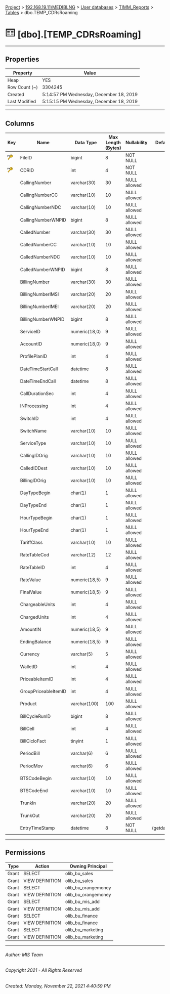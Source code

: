 #### 

[Project](../../../../index.md) > [192.168.19.11\\MEDIBLNG](../../../index.md) > [User databases](../../index.md) > [TIMM_Reports](../index.md) > [Tables](Tables.md) > dbo.TEMP_CDRsRoaming

# ![Tables](../../../../Images/Table32.png) [dbo].[TEMP_CDRsRoaming]

---

## <a name="#properties"></a>Properties

| Property | Value |
|---|---|
| Heap | YES |
| Row Count (~) | 3304245 |
| Created | 5:14:57 PM Wednesday, December 18, 2019 |
| Last Modified | 5:15:15 PM Wednesday, December 18, 2019 |


---

## <a name="#columns"></a>Columns

| Key | Name | Data Type | Max Length (Bytes) | Nullability | Default |
|---|---|---|---|---|---|
| [![Primary Key PK_CDRsRoaming : FileID\CDRID](../../../../Images/pk.png)](#indexes) | FileID | bigint | 8 | NOT NULL |  |
| [![Primary Key PK_CDRsRoaming : FileID\CDRID](../../../../Images/pk.png)](#indexes) | CDRID | int | 4 | NOT NULL |  |
|  | CallingNumber | varchar(30) | 30 | NULL allowed |  |
|  | CallingNumberCC | varchar(10) | 10 | NULL allowed |  |
|  | CallingNumberNDC | varchar(10) | 10 | NULL allowed |  |
|  | CallingNumberWNPID | bigint | 8 | NULL allowed |  |
|  | CalledNumber | varchar(30) | 30 | NULL allowed |  |
|  | CalledNumberCC | varchar(10) | 10 | NULL allowed |  |
|  | CalledNumberNDC | varchar(10) | 10 | NULL allowed |  |
|  | CalledNumberWNPID | bigint | 8 | NULL allowed |  |
|  | BillingNumber | varchar(30) | 30 | NULL allowed |  |
|  | BillingNumberIMSI | varchar(20) | 20 | NULL allowed |  |
|  | BillingNumberIMEI | varchar(20) | 20 | NULL allowed |  |
|  | BillingNumberWNPID | bigint | 8 | NULL allowed |  |
|  | ServiceID | numeric(18,0) | 9 | NULL allowed |  |
|  | AccountID | numeric(18,0) | 9 | NULL allowed |  |
|  | ProfilePlanID | int | 4 | NULL allowed |  |
|  | DateTimeStartCall | datetime | 8 | NULL allowed |  |
|  | DateTimeEndCall | datetime | 8 | NULL allowed |  |
|  | CallDurationSec | int | 4 | NULL allowed |  |
|  | INProcessing | int | 4 | NULL allowed |  |
|  | SwitchID | int | 4 | NULL allowed |  |
|  | SwitchName | varchar(10) | 10 | NULL allowed |  |
|  | ServiceType | varchar(10) | 10 | NULL allowed |  |
|  | CallingIDOrig | varchar(10) | 10 | NULL allowed |  |
|  | CalledIDDest | varchar(10) | 10 | NULL allowed |  |
|  | BillingIDOrig | varchar(10) | 10 | NULL allowed |  |
|  | DayTypeBegin | char(1) | 1 | NULL allowed |  |
|  | DayTypeEnd | char(1) | 1 | NULL allowed |  |
|  | HourTypeBegin | char(1) | 1 | NULL allowed |  |
|  | HourTypeEnd | char(1) | 1 | NULL allowed |  |
|  | TariffClass | varchar(10) | 10 | NULL allowed |  |
|  | RateTableCod | varchar(12) | 12 | NULL allowed |  |
|  | RateTableID | int | 4 | NULL allowed |  |
|  | RateValue | numeric(18,5) | 9 | NULL allowed |  |
|  | FinalValue | numeric(18,5) | 9 | NULL allowed |  |
|  | ChargeableUnits | int | 4 | NULL allowed |  |
|  | ChargedUnits | int | 4 | NULL allowed |  |
|  | AmountIN | numeric(18,5) | 9 | NULL allowed |  |
|  | EndingBalance | numeric(18,5) | 9 | NULL allowed |  |
|  | Currency | varchar(5) | 5 | NULL allowed |  |
|  | WalletID | int | 4 | NULL allowed |  |
|  | PriceableItemID | int | 4 | NULL allowed |  |
|  | GroupPriceableItemID | int | 4 | NULL allowed |  |
|  | Product | varchar(100) | 100 | NULL allowed |  |
|  | BillCycleRunID | bigint | 8 | NULL allowed |  |
|  | BillCell | int | 4 | NULL allowed |  |
|  | BillCicloFact | tinyint | 1 | NULL allowed |  |
|  | PeriodBill | varchar(6) | 6 | NULL allowed |  |
|  | PeriodMov | varchar(6) | 6 | NULL allowed |  |
|  | BTSCodeBegin | varchar(10) | 10 | NULL allowed |  |
|  | BTSCodeEnd | varchar(10) | 10 | NULL allowed |  |
|  | TrunkIn | varchar(20) | 20 | NULL allowed |  |
|  | TrunkOut | varchar(20) | 20 | NULL allowed |  |
|  | EntryTimeStamp | datetime | 8 | NOT NULL | (getdate()) |


---

## <a name="#permissions"></a>Permissions

| Type | Action | Owning Principal |
|---|---|---|
| Grant | SELECT | olib_bu_sales |
| Grant | VIEW DEFINITION | olib_bu_sales |
| Grant | SELECT | olib_bu_orangemoney |
| Grant | VIEW DEFINITION | olib_bu_orangemoney |
| Grant | SELECT | olib_bu_mis_add |
| Grant | VIEW DEFINITION | olib_bu_mis_add |
| Grant | SELECT | olib_bu_finance |
| Grant | VIEW DEFINITION | olib_bu_finance |
| Grant | SELECT | olib_bu_marketing |
| Grant | VIEW DEFINITION | olib_bu_marketing |


---

###### Author:  MIS Team

###### Copyright 2021 - All Rights Reserved

###### Created: Monday, November 22, 2021 4:40:59 PM

